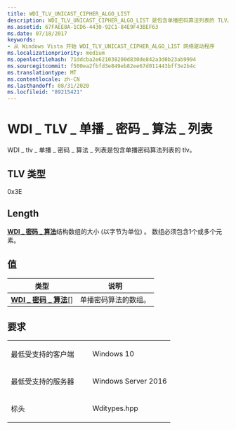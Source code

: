 ```yaml
---
title: WDI_TLV_UNICAST_CIPHER_ALGO_LIST
description: WDI_TLV_UNICAST_CIPHER_ALGO_LIST 是包含单播密码算法列表的 TLV。
ms.assetid: 67FAEE8A-1CD6-4430-92C1-84E9F43BEF63
ms.date: 07/18/2017
keywords:
- 从 Windows Vista 开始 WDI_TLV_UNICAST_CIPHER_ALGO_LIST 网络驱动程序
ms.localizationpriority: medium
ms.openlocfilehash: 71ddcba2e621038200d830de842a3d0b23ab9994
ms.sourcegitcommit: f500ea2fbfd3e849eb82ee67d011443bff3e2b4c
ms.translationtype: MT
ms.contentlocale: zh-CN
ms.lasthandoff: 08/31/2020
ms.locfileid: "89215421"
---
```

# <a name="wdi_tlv_unicast_cipher_algo_list"></a>WDI \_ TLV \_ 单播 \_ 密码 \_ 算法 \_ 列表


WDI \_ tlv \_ 单播 \_ 密码 \_ 算法 \_ 列表是包含单播密码算法列表的 tlv。

## <a name="tlv-type"></a>TLV 类型


0x3E

## <a name="length"></a>Length


[**WDI \_ 密码 \_ 算法**](/windows-hardware/drivers/ddi/wditypes/ne-wditypes-_wdi_cipher_algorithm)结构数组的大小 (以字节为单位) 。 数组必须包含1个或多个元素。

## <a name="values"></a>值


| 类型                                                            | 说明                            |
|-----------------------------------------------------------------|----------------------------------------|
| [**WDI \_ 密码 \_ 算法**](/windows-hardware/drivers/ddi/wditypes/ne-wditypes-_wdi_cipher_algorithm)\[\] | 单播密码算法的数组。 |

 

<a name="requirements"></a>要求
------------

<table>
<colgroup>
<col width="50%" />
<col width="50%" />
</colgroup>
<tbody>
<tr class="odd">
<td><p>最低受支持的客户端</p></td>
<td><p>Windows 10</p></td>
</tr>
<tr class="even">
<td><p>最低受支持的服务器</p></td>
<td><p>Windows Server 2016</p></td>
</tr>
<tr class="odd">
<td><p>标头</p></td>
<td>Wditypes.hpp</td>
</tr>
</tbody>
</table>

 

